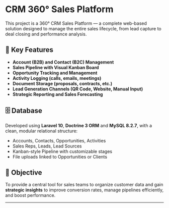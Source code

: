 # CRM 360° Sales Platform

This project is a 360° CRM Sales Platform — a complete web-based solution designed to manage the entire sales lifecycle, from lead capture to deal closing and performance analysis.

## 🧩 Key Features

- **Account (B2B) and Contact (B2C) Management**
- **Sales Pipeline with Visual Kanban Board**
- **Opportunity Tracking and Management**
- **Activity Logging (calls, emails, meetings)**
- **Document Storage (proposals, contracts, etc.)**
- **Lead Generation Channels (QR Code, Website, Manual Input)**
- **Strategic Reporting and Sales Forecasting**

## 🗄️ Database

Developed using **Laravel 10**, **Doctrine 3 ORM** and **MySQL 8.2.7**, with a clean, modular relational structure:

- Accounts, Contacts, Opportunities, Activities
- Sales Reps, Leads, Lead Sources
- Kanban-style Pipeline with customizable stages
- File uploads linked to Opportunities or Clients

## 🚀 Objective

To provide a central tool for sales teams to organize customer data and gain **strategic insights** to improve conversion rates, manage pipelines efficiently, and boost performance.

---

